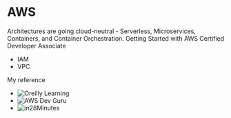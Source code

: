 # AWS
Architectures are going cloud-neutral - Serverless, Microservices, Containers, and Container Orchestration. 
Getting Started with AWS Certified Developer Associate
  - IAM
  - VPC


[^1]:
My reference
- ![Oreilly Learning](https://learning.oreilly.com/)
- ![AWS Dev Guru](https://bitbucket.org/awsdevguru/)
- ![in28Minutes](https://www.udemy.com/user/in28minutes/)
